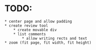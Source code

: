 # TODO:

	* center page and allow padding
	* create review tool
		* create movable div
		* list comments
			* allow writing rects and text
	* zoom (fit page, fit width, fit height)
